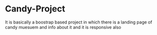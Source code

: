 # Candy-Project
It is basically a boostrap based project in which there is a landing page of candy muesuem and info about it and it is responsive also
